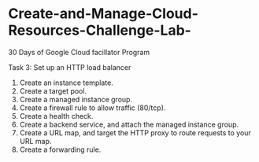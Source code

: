 # Create-and-Manage-Cloud-Resources-Challenge-Lab-
30 Days of Google Cloud facillator Program

Task 3: Set up an HTTP load balancer
1. Create an instance template.
2. Create a target pool.
3. Create a managed instance group.
4. Create a firewall rule to allow traffic (80/tcp).
5. Create a health check.
6. Create a backend service, and attach the managed instance group.
7. Create a URL map, and target the HTTP proxy to route requests to your URL map.
8. Create a forwarding rule.
